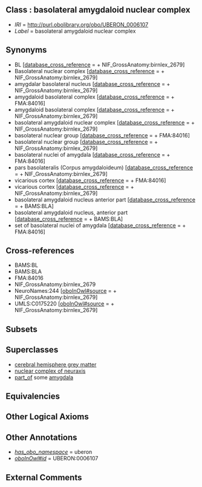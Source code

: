 
## Class : basolateral amygdaloid nuclear complex

 * *IRI* = http://purl.obolibrary.org/obo/UBERON_0006107
 * *Label* = basolateral amygdaloid nuclear complex

## Synonyms

 * BL [[database_cross_reference](../../ef/oboInOwl#hasDbXref.md) =  + NIF_GrossAnatomy:birnlex_2679]
 * Basolateral nuclear complex [[database_cross_reference](../../ef/oboInOwl#hasDbXref.md) =  + NIF_GrossAnatomy:birnlex_2679]
 * amygdalar basolateral nucleus [[database_cross_reference](../../ef/oboInOwl#hasDbXref.md) =  + NIF_GrossAnatomy:birnlex_2679]
 * amygdaloid basolateral complex [[database_cross_reference](../../ef/oboInOwl#hasDbXref.md) =  + FMA:84016]
 * amygdaloid basolateral complex [[database_cross_reference](../../ef/oboInOwl#hasDbXref.md) =  + NIF_GrossAnatomy:birnlex_2679]
 * basolateral amygdaloid nuclear complex [[database_cross_reference](../../ef/oboInOwl#hasDbXref.md) =  + NIF_GrossAnatomy:birnlex_2679]
 * basolateral nuclear group [[database_cross_reference](../../ef/oboInOwl#hasDbXref.md) =  + FMA:84016]
 * basolateral nuclear group [[database_cross_reference](../../ef/oboInOwl#hasDbXref.md) =  + NIF_GrossAnatomy:birnlex_2679]
 * basolateral nuclei of amygdala [[database_cross_reference](../../ef/oboInOwl#hasDbXref.md) =  + FMA:84016]
 * pars basolateralis (Corpus amygdaloideum) [[database_cross_reference](../../ef/oboInOwl#hasDbXref.md) =  + NIF_GrossAnatomy:birnlex_2679]
 * vicarious cortex [[database_cross_reference](../../ef/oboInOwl#hasDbXref.md) =  + FMA:84016]
 * vicarious cortex [[database_cross_reference](../../ef/oboInOwl#hasDbXref.md) =  + NIF_GrossAnatomy:birnlex_2679]
 * basolateral amygdaloid nucleus anterior part [[database_cross_reference](../../ef/oboInOwl#hasDbXref.md) =  + BAMS:BLA]
 * basolateral amygdaloid nucleus, anterior part [[database_cross_reference](../../ef/oboInOwl#hasDbXref.md) =  + BAMS:BLA]
 * set of basolateral nuclei of amygdala [[database_cross_reference](../../ef/oboInOwl#hasDbXref.md) =  + FMA:84016]

## Cross-references

 * BAMS:BL
 * BAMS:BLA
 * FMA:84016
 * NIF_GrossAnatomy:birnlex_2679
 * NeuroNames:244 [[oboInOwl#source](../../ce/oboInOwl#source.md) =  + NIF_GrossAnatomy:birnlex_2679]
 * UMLS:C0175220 [[oboInOwl#source](../../ce/oboInOwl#source.md) =  + NIF_GrossAnatomy:birnlex_2679]

## Subsets


## Superclasses

 * [cerebral hemisphere grey matter](../../UBERON/01/UBERON_0005401.md)
 * [nuclear complex of neuraxis](../../UBERON/45/UBERON_0007245.md)
 * [part_of](../../BFO/50/BFO_0000050.md) some [amygdala](../../UBERON/76/UBERON_0001876.md)

## Equivalencies


## Other Logical Axioms


## Other Annotations

 * *[has_obo_namespace](../../ce/oboInOwl#hasOBONamespace.md)* = uberon
 * *[oboInOwl#id](../../id/oboInOwl#id.md)* = UBERON:0006107

## External Comments

